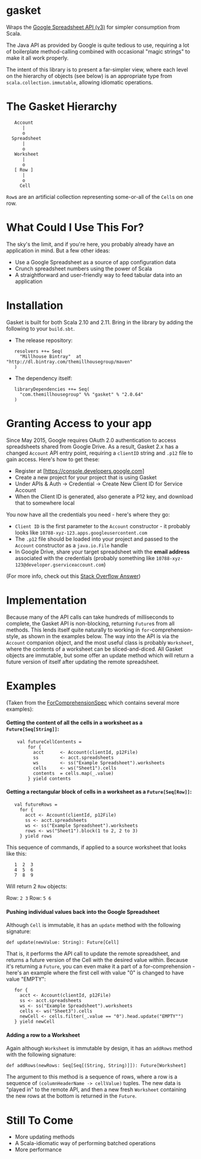 gasket
======

Wraps the [Google Spreadsheet API (v3)](https://developers.google.com/google-apps/spreadsheets/)
for simpler consumption from Scala.

The Java API as provided by Google is quite tedious to use, requiring a lot of boilerplate method-calling
combined with occasional "magic strings" to make it all work properly.

The intent of this library is to present a far-simpler view, where each level on the hierarchy of objects (see below)
is an appropriate type from ```scala.collection.immutable```, allowing idiomatic operations.


The Gasket Hierarchy
====================
```
   Account
      |
      o
  Spreadsheet
      |
      o
   Worksheet
      |
      o
   [ Row ]
      |
      o
     Cell
```

```Row```s are an artificial collection representing some-or-all of the ```Cell```s on one row.

What Could I Use This For?
============

The sky's the limit, and if you're here, you probably already have an application in mind. But a few other ideas:
 
 - Use a Google Spreadsheet as a source of app configuration data
 - Crunch spreadsheet numbers using the power of Scala 
 - A straightforward and user-friendly way to feed tabular data into an application
  

Installation
============
Gasket is built for both Scala 2.10 and 2.11.
Bring in the library by adding the following to your ```build.sbt```. 

  - The release repository: 

```
   resolvers ++= Seq(
     "Millhouse Bintray"  at "http://dl.bintray.com/themillhousegroup/maven"
   )
```
  - The dependency itself: 

```
   libraryDependencies ++= Seq(
     "com.themillhousegroup" %% "gasket" % "2.0.64"
   )

```

Granting Access to your app
===========================

Since May 2015, Google requires OAuth 2.0 authentication to access spreadsheets shared from Google Drive. As a result, Gasket 2.x has
a changed `Account` API entry point, requiring a `clientID` string and `.p12`	file to gain access. Here's how to get these:

 - Register at [https://console.developers.google.com]
 - Create a new project for your project that is using Gasket
 - Under APIs & Auth -> Credential -> Create New Client ID for Service Account
 - When the Client ID is generated, also generate a P12 key, and download that to somewhere local

You now have all the credentials you need - here's where they go:
 - `Client ID` is the first parameter to the `Account` constructor - it probably looks like `10788-xyz-123.apps.googleusercontent.com`
 - The `.p12` file should be loaded into your project and passed to the `Account` constructor as a `java.io.File` handle
 - In Google Drive, share your target spreadsheet with the __email address__ associated with the credentials (probably something like `10788-xyz-123@developer.gserviceaccount.com`) 

(For more info, check out this [Stack Overflow Answer](http://stackoverflow.com/questions/30483601/create-spreadsheet-using-google-spreadsheet-api-in-google-drive-in-java#30533517))


Implementation
==============

Because many of the API calls can take hundreds of milliseconds to complete, the Gasket API is non-blocking, returning
```Future```s from all methods. This lends itself quite naturally to working in ```for```-comprehension-style, as
shown in the examples below.
The way into the API is via the ```Account``` companion object, and the most useful class is probably ```Worksheet```,
where the contents of a worksheet can be sliced-and-diced.
All Gasket objects are immutable, but some offer an update method which will return a future version of itself after updating the remote spreadsheet.

Examples
========

(Taken from the [ForComprehensionSpec](https://github.com/themillhousegroup/gasket/blob/master/src/test/scala/com/themillhousegroup/gasket/integration/ForComprehensionSpec.scala)
which contains several more examples):

#### Getting the content of all the cells in a worksheet as a ```Future[Seq[String]]```:

   ```
       val futureCellContents =
           for {
             acct      <- Account(clientId, p12File)
             ss        <- acct.spreadsheets
             ws        <- ss("Example Spreadsheet").worksheets
             cells     <- ws("Sheet1").cells
             contents  = cells.map(_.value)
           } yield contents
   ```

#### Getting a rectangular block of cells in a worksheet as a ```Future[Seq[Row]]```:

   ```
      val futureRows =
        for {
          acct <- Account(clientId, p12File)
          ss <- acct.spreadsheets
          ws <- ss("Example Spreadsheet").worksheets
          rows <- ws("Sheet1").block(1 to 2, 2 to 3)
        } yield rows
   ```

This sequence of commands, if applied to a source worksheet that looks like this:
```
   1  2  3
   4  5  6
   7  8  9
```

Will return 2 ```Row``` objects:

Row: ```2 3```
Row: ```5 6```


#### Pushing individual values back into the Google Spreadsheet

Although `Cell` is immutable, it has an `update` method with the following signature:

   `def update(newValue: String): Future[Cell]`
   
That is, it performs the API call to update the remote spreadsheet, and returns a future version of the Cell with the desired value within. Because it's returning a `Future`, you can even make it a part of a for-comprehension - here's an example where the first cell with value "0" is changed to have value "EMPTY":

```
   for {
     acct <- Account(clientId, p12File)
     ss <- acct.spreadsheets
     ws <- ss("Example Spreadsheet").worksheets
     cells <- ws("Sheet3").cells
     newCell <- cells.filter(_.value == "0").head.update("EMPTY"")
   } yield newCell
```

#### Adding a row to a Worksheet

Again although `Worksheet` is immutable by design, it has an `addRows` method with the following signature:

   ```def addRows(newRows: Seq[Seq[(String, String)]]): Future[Worksheet]```
  
The argument to this method is a sequence of rows, where a row is a sequence of `(columnHeaderName -> cellValue)` tuples. The new data is "played in" to the remote API, and then a new fresh `Worksheet` containing the new rows at the bottom is returned in the `Future`.

Still To Come
===============
 - More updating methods
 - A Scala-idiomatic way of performing batched operations
 - More performance

